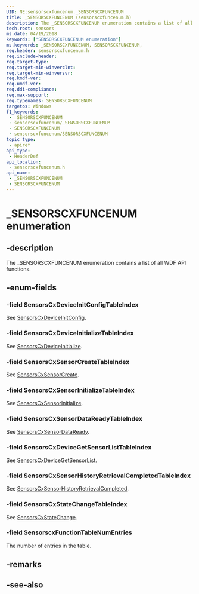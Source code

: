 ```yaml
---
UID: NE:sensorscxfuncenum._SENSORSCXFUNCENUM
title: _SENSORSCXFUNCENUM (sensorscxfuncenum.h)
description: The _SENSORSCXFUNCENUM enumeration contains a list of all WDF API functions.
tech.root: sensors
ms.date: 04/19/2018
keywords: ["SENSORSCXFUNCENUM enumeration"]
ms.keywords: _SENSORSCXFUNCENUM, SENSORSCXFUNCENUM,
req.header: sensorscxfuncenum.h
req.include-header: 
req.target-type: 
req.target-min-winverclnt: 
req.target-min-winversvr: 
req.kmdf-ver: 
req.umdf-ver: 
req.ddi-compliance: 
req.max-support: 
req.typenames: SENSORSCXFUNCENUM
targetos: Windows
f1_keywords:
 - _SENSORSCXFUNCENUM
 - sensorscxfuncenum/_SENSORSCXFUNCENUM
 - SENSORSCXFUNCENUM
 - sensorscxfuncenum/SENSORSCXFUNCENUM
topic_type:
 - apiref
api_type:
 - HeaderDef
api_location:
 - sensorscxfuncenum.h
api_name:
 - _SENSORSCXFUNCENUM
 - SENSORSCXFUNCENUM
---
```


# _SENSORSCXFUNCENUM enumeration


## -description

The _SENSORSCXFUNCENUM enumeration contains a list of all WDF API functions.

## -enum-fields

### -field SensorsCxDeviceInitConfigTableIndex

See [SensorsCxDeviceInitConfig](../sensorscx/nf-sensorscx-sensorscxdeviceinitconfig.md).

### -field SensorsCxDeviceInitializeTableIndex

See [SensorsCxDeviceInitialize](../sensorscx/nf-sensorscx-sensorscxdeviceinitialize.md).

### -field SensorsCxSensorCreateTableIndex

See [SensorsCxSensorCreate](../sensorscx/nf-sensorscx-sensorscxsensorcreate.md).

### -field SensorsCxSensorInitializeTableIndex

See [SensorsCxSensorInitialize](../sensorscx/nf-sensorscx-sensorscxsensorinitialize.md).

### -field SensorsCxSensorDataReadyTableIndex

See [SensorsCxSensorDataReady](../sensorscx/nf-sensorscx-sensorscxsensordataready.md).

### -field SensorsCxDeviceGetSensorListTableIndex

See [SensorsCxDeviceGetSensorList](../sensorscx/nf-sensorscx-sensorscxdevicegetsensorlist.md).

### -field SensorsCxSensorHistoryRetrievalCompletedTableIndex

See [SensorsCxSensorHistoryRetrievalCompleted](../sensorscx/nf-sensorscx-sensorscxsensorhistoryretrievalcompleted.md).

### -field SensorsCxStateChangeTableIndex

See [SensorsCxStateChange](../sensorscx/nf-sensorscx-sensorscxstatechange.md).

### -field SensorscxFunctionTableNumEntries

The number of entries in the table.

## -remarks

## -see-also

